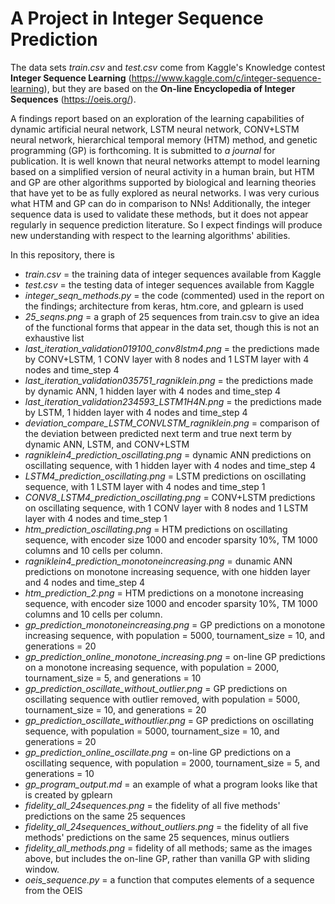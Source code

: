 # A Project in Integer Sequence Prediction

The data sets *train.csv* and *test.csv* come from Kaggle's Knowledge contest **Integer Sequence Learning** (https://www.kaggle.com/c/integer-sequence-learning), but they are based on the **On-line Encyclopedia of Integer Sequences** (https://oeis.org/).  

A findings report based on an exploration of the learning capabilities of dynamic artificial neural network, LSTM neural network, CONV+LSTM neural network, hierarchical temporal memory (HTM) method, and genetic programming (GP) is forthcoming.  It is submitted to *a journal* for publication.  It is well known that neural networks attempt to model learning based on a simplified version of neural activity in a human brain, but HTM and GP are other algorithms supported by biological and learning theories that have yet to be as fully explored as neural networks.  I was very curious what HTM and GP can do in comparison to NNs!  Additionally, the integer sequence data is used to validate these methods, but it does not appear regularly in sequence prediction literature.  So I expect findings will produce new understanding with respect to the learning algorithms' abilities.

In this repository, there is 

* *train.csv* = the training data of integer sequences available from Kaggle
* *test.csv* = the testing data of integer sequences available from Kaggle
* *integer_seqn_methods.py* = the code (commented) used in the report on the findings; architecture from keras, htm.core, and gplearn is used  
* *25_seqns.png* = a graph of 25 sequences from train.csv to give an idea of the functional forms that appear in the data set, though this is not an exhaustive list 
* *last_iteration_validation019100_conv8lstm4.png* = the predictions made by CONV+LSTM, 1 CONV layer with 8 nodes and 1 LSTM layer with 4 nodes and time_step 4
* *last_iteration_validation035751_ragniklein.png* = the predictions made by dynamic ANN, 1 hidden layer with 4 nodes and time_step 4
* *last_iteration_validation234593_LSTM1H4N.png* = the predictions made by LSTM, 1 hidden layer with 4 nodes and time_step 4
* *deviation_compare_LSTM_CONVLSTM_ragniklein.png* = comparison of the deviation between predicted next term and true next term by dynamic ANN, LSTM, and CONV+LSTM
* *ragniklein4_prediction_oscillating.png* = dynamic ANN predictions on oscillating sequence, with 1 hidden layer with 4 nodes and time_step 4
* *LSTM4_prediction_oscillating.png* = LSTM predictions on oscillating sequence, with 1 LSTM layer with 4 nodes and time_step 1
* *CONV8_LSTM4_prediction_oscillating.png* = CONV+LSTM predictions on oscillating sequence, with 1 CONV layer with 8 nodes and 1 LSTM layer with 4 nodes and time_step 1
* *htm_prediction_oscillating.png* = HTM predictions on oscillating sequence, with encoder size 1000 and encoder sparsity 10%, TM 1000 columns and 10 cells per column.
* *ragniklein4_prediction_monotoneincreasing.png* = dunamic ANN predictions on monotone increasing sequence, with one hidden layer and 4 nodes and time_step 4
* *htm_prediction_2.png* = HTM predictions on a monotone increasing sequence, with encoder size 1000 and encoder sparsity 10%, TM 1000 columns and 10 cells per column.
* *gp_prediction_monotoneincreasing.png* = GP predictions on a monotone increasing sequence, with population = 5000, tournament_size = 10, and generations = 20
* *gp_prediction_online_monotone_increasing.png* = on-line GP predictions on a monotone increasing sequence, with population = 2000, tournament_size = 5, and generations = 10
* *gp_prediction_oscillate_without_outlier.png* = GP predictions on oscillating sequence with outlier removed, with population = 5000, tournament_size = 10, and generations = 20
* *gp_prediction_oscillate_withoutlier.png* = GP predictions on oscillating sequence, with population = 5000, tournament_size = 10, and generations = 20
* *gp_prediction_online_oscillate.png* = on-line GP predictions on a oscillating sequence, with population = 2000, tournament_size = 5, and generations = 10
* *gp_program_output.md* = an example of what a program looks like that is created by gplearn
* *fidelity_all_24sequences.png* = the fidelity of all five methods' predictions on the same 25 sequences
* *fidelity_all_24sequences_without_outliers.png* = the fidelity of all five methods' predictions on the same 25 sequences, minus outliers
* *fidelity_all_methods.png* = fidelity of all methods; same as the images above, but includes the on-line GP, rather than vanilla GP with sliding window.
* *oeis_sequence.py* = a function that computes elements of a sequence from the OEIS
    
